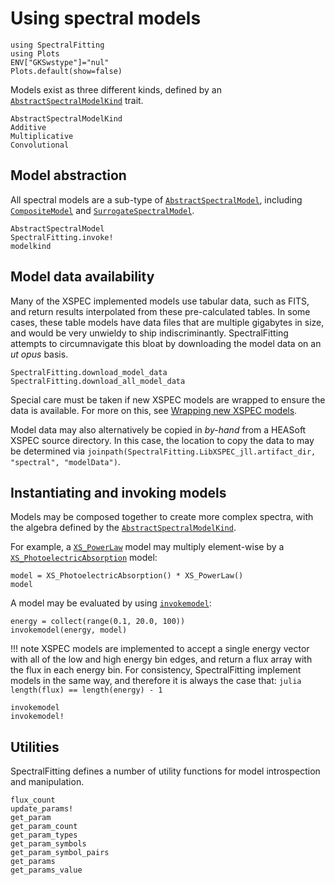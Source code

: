 # Using spectral models

```@setup using_models
using SpectralFitting
using Plots
ENV["GKSwstype"]="nul"
Plots.default(show=false)
```

Models exist as three different kinds, defined by an [`AbstractSpectralModelKind`](@ref) trait.
```@docs
AbstractSpectralModelKind
Additive
Multiplicative
Convolutional
```

## Model abstraction

All spectral models are a sub-type of [`AbstractSpectralModel`](@ref), including [`CompositeModel`](@ref) and [`SurrogateSpectralModel`](@ref).

```@docs
AbstractSpectralModel
SpectralFitting.invoke!
modelkind
```

## Model data availability

Many of the XSPEC implemented models use tabular data, such as FITS, and return results interpolated from these pre-calculated tables. In some cases, these table models have data files that are multiple gigabytes in size, and would be very unwieldy to ship indiscriminantly. SpectralFitting attempts to circumnavigate this bloat by downloading the model data on an _ut opus_ basis.

```@docs
SpectralFitting.download_model_data
SpectralFitting.download_all_model_data
```

Special care must be taken if new XSPEC models are wrapped to ensure the data is available. For more on this, see [Wrapping new XSPEC models](@ref).

Model data may also alternatively be copied in _by-hand_ from a HEASoft XSPEC source directory. In this case, the location to copy the data to may be determined via `joinpath(SpectralFitting.LibXSPEC_jll.artifact_dir, "spectral", "modelData")`.

## Instantiating and invoking models

Models may be composed together to create more complex spectra, with the algebra defined by the [`AbstractSpectralModelKind`](@ref). 

For example, a [`XS_PowerLaw`](@ref) model may multiply element-wise by a [`XS_PhotoelectricAbsorption`](@ref) model:

```@example using_models
model = XS_PhotoelectricAbsorption() * XS_PowerLaw()
model
```

A model may be evaluated by using [`invokemodel`](@ref):

```@example using_models
energy = collect(range(0.1, 20.0, 100))
invokemodel(energy, model)
```

!!! note
    XSPEC models are implemented to accept a single energy vector with all of the low and high energy bin edges, and return a flux array with the flux in each energy bin. For consistency, SpectralFitting implement models in the same way, and therefore it is always the case that:
    ```julia
    length(flux) == length(energy) - 1
    ```

```@docs
invokemodel
invokemodel!
```

## Utilities

SpectralFitting defines a number of utility functions for model introspection and manipulation.

```@docs
flux_count
update_params!
get_param
get_param_count
get_param_types
get_param_symbols
get_param_symbol_pairs
get_params
get_params_value
```